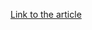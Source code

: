 [Link to the article](https://fidelissecurity.com/threatgeek/threat-intelligence/gozi-v3-technical-update/)
